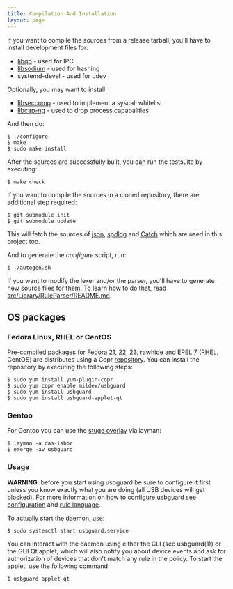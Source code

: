 ```yaml
---
title: Compilation And Installation
layout: page
---
```


If you want to compile the sources from a release tarball, you'll have to install development files for:

 * [libqb](https://github.com/ClusterLabs/libqb) - used for IPC
 * [libsodium](http://libsodium.org) - used for hashing
 * systemd-devel - used for udev

Optionally, you may want to install:

 * [libseccomp](https://github.com/seccomp/libseccomp) - used to implement a syscall whitelist
 * [libcap-ng](https://people.redhat.com/sgrubb/libcap-ng/) - used to drop process capabalities

And then do:

    $ ./configure
    $ make
    $ sudo make install

After the sources are successfully built, you can run the testsuite by executing:

    $ make check

If you want to compile the sources in a cloned repository, there are additional step required:

    $ git submodule init
    $ git submodule update

This will fetch the sources of [json](https://github.com/nlohmann/json/), [spdlog](https://github.com/gabime/spdlog) and [Catch](https://github.com/philsquared/Catch) which are used in this project too.

And to generate the *configure* script, run:

    $ ./autogen.sh

If you want to modify the lexer and/or the parser, you'll have to generate new source files for them. To learn how to do that, read [src/Library/RuleParser/README.md](https://github.com/USBGuard/usbguard/blob/master/src/Library/RuleParser/README.md).

## OS packages

### Fedora Linux, RHEL or CentOS

Pre-compiled packages for Fedora 21, 22, 23, rawhide and EPEL 7 (RHEL, CentOS) are distributes using a Copr [repository](https://copr.fedoraproject.org/coprs/mildew/usbguard/).
You can install the repository by executing the following steps:

    $ sudo yum install yum-plugin-copr
    $ sudo yum copr enable mildew/usbguard
    $ sudo yum install usbguard
    $ sudo yum install usbguard-applet-qt

### Gentoo

For Gentoo you can use the [stuge overlay](https://github.com/das-labor/overlay) via layman:

    $ layman -a das-labor
    $ emerge -av usbguard

### Usage

**WARNING**: before you start using usbguard be sure to configure it first unless you know exactly what you are doing (all USB devices will get blocked). For more information on how to configure usbguard see [configuration](https://usbguard.github.io/documentation/configuration.html) and [rule language](https://usbguard.github.io/documentation/rule-language.html).

To actually start the daemon, use:

    $ sudo systemctl start usbguard.service

You can interact with the daemon using either the CLI (see usbguard(1)) or the GUI Qt applet, which will also notify you about device events and ask for authorization of devices that don't match any rule in the policy. To start the applet, use the following command:

    $ usbguard-applet-qt

